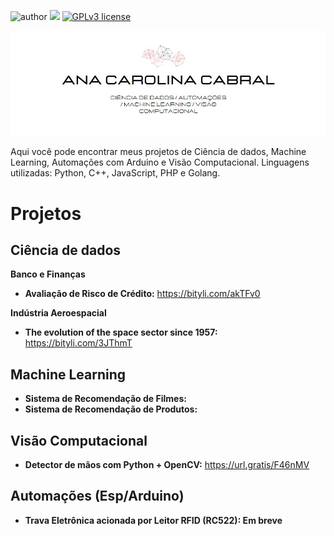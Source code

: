 
![author](https://img.shields.io/badge/author-anacarolinaz-red.svg) [![](https://img.shields.io/badge/python-3.7+-blue.svg)](https://www.python.org/downloads/release/python-365/) [![GPLv3 license](https://img.shields.io/badge/License-GPLv3-blue.svg)](http://perso.crans.org/besson/LICENSE.html)

<p align="center">
</p>

<img src="bannergit.jpg">

<p>Aqui você pode encontrar meus projetos de Ciência de dados, Machine Learning, Automações com Arduino e Visão Computacional. Linguagens utilizadas: Python, C++, JavaScript, PHP e Golang. </p>

<b><h1>Projetos</h1></b>

<b><h2>Ciência de dados</h2></b>

**Banco e Finanças**

* **Avaliação de Risco de Crédito:** https://bityli.com/akTFv0

**Indústria Aeroespacial**

* **The evolution of the space sector since 1957:** https://bityli.com/3JThmT

<b><h2>Machine Learning</h2></b>

* **Sistema de Recomendação de Filmes:**
* **Sistema de Recomendação de Produtos:**

<b><h2>Visão Computacional</h2></b>

* **Detector de mãos com Python + OpenCV:** https://url.gratis/F46nMV

<b><h2>Automações (Esp/Arduino)</h2><b>

* **Trava Eletrônica acionada por Leitor RFID (RC522): Em breve**
